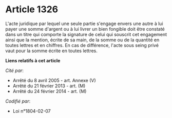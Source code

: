# Article 1326

L'acte juridique par lequel une seule partie s'engage envers une autre à lui payer une somme d'argent ou à lui livrer un bien
fongible doit être constaté dans un titre qui comporte la signature de celui qui souscrit cet engagement ainsi que la
mention, écrite de sa main, de la somme ou de la quantité en toutes lettres et en chiffres. En cas de différence, l'acte sous
seing privé vaut pour la somme écrite en toutes lettres.

**Liens relatifs à cet article**

_Cité par_:

  - Arrêté du 8 avril 2005 - art. Annexe (V)
  - Arrêté du 21 février 2013 - art. (M)
  - Arrêté du 24 février 2014 - art. (M)

_Codifié par_:

  - Loi n°1804-02-07
